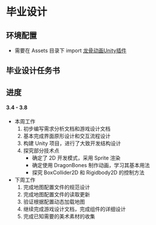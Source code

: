 # 毕业设计

## 环境配置
* 需要在 Assets 目录下 import [龙骨动画Unity插件](https://github.com/DragonBones/DragonBonesCSharp/releases)

## 毕业设计任务书

## 进度
#### 3.4 - 3.8
* 本周工作
    1. 初步编写需求分析文档和游戏设计文档
    2. 基本完成界面原形设计和交互流程设计
    3. 构建 Unity 项目，进行了大致开发结构设计
    4. 探究部分技术点
        * 确定了 2D 开发模式，采用 Sprite 渲染
        * 确定使用 DragonBones 制作动画，学习其基本用法
        * 探究 BoxCollider2D 和 Rigidbody2D 的控制方法
* 下周工作
    1. 完成地图配置文件的规范设计
    2. 完成地图配置文件的读取更新
    3. 验证根据配置动态加载地图
    4. 继续完成游戏设计文档，完成组件的详细设计
    5. 完成已知需要的美术素材的收集